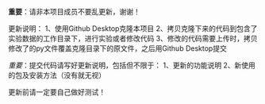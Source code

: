 **重要**：请非本项目成员不要乱更新，谢谢！

更新说明：
1、使用Github Desktop克隆本项目
2、拷贝克隆下来的代码到包含了实验数据的工作目录下，进行实验或者修改代码
3、修改的代码需要上传时，拷贝修改了的py文件覆盖克隆目录下的原文件，之后用Github Desktop提交

*重要*：提交代码请写好更新说明，包括但不限于：
1、更新的功能说明
2、新使用的包及安装方法（没有就无视）

更新前请一定要自己做好测试！

